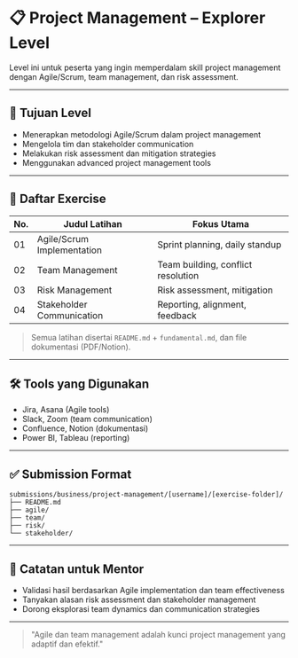 # 📋 Project Management – Explorer Level

Level ini untuk peserta yang ingin memperdalam skill project management dengan Agile/Scrum, team management, dan risk assessment.

---

## 🎯 Tujuan Level

- Menerapkan metodologi Agile/Scrum dalam project management
- Mengelola tim dan stakeholder communication
- Melakukan risk assessment dan mitigation strategies
- Menggunakan advanced project management tools

---

## 📁 Daftar Exercise

| No. | Judul Latihan                | Fokus Utama                  |
|-----|------------------------------|------------------------------|
| 01  | Agile/Scrum Implementation   | Sprint planning, daily standup|
| 02  | Team Management              | Team building, conflict resolution|
| 03  | Risk Management              | Risk assessment, mitigation   |
| 04  | Stakeholder Communication    | Reporting, alignment, feedback|

> Semua latihan disertai `README.md` + `fundamental.md`, dan file dokumentasi (PDF/Notion).

---

## 🛠 Tools yang Digunakan

- Jira, Asana (Agile tools)
- Slack, Zoom (team communication)
- Confluence, Notion (dokumentasi)
- Power BI, Tableau (reporting)

---

## ✅ Submission Format

```
submissions/business/project-management/[username]/[exercise-folder]/
├── README.md
├── agile/
├── team/
├── risk/
└── stakeholder/
```

---

## 💬 Catatan untuk Mentor

- Validasi hasil berdasarkan Agile implementation dan team effectiveness
- Tanyakan alasan risk assessment dan stakeholder management
- Dorong eksplorasi team dynamics dan communication strategies

---

> "Agile dan team management adalah kunci project management yang adaptif dan efektif." 
